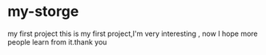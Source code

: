 # my-storge
my   first   project
this  is my  first project,I'm  very   interesting ,  now    I  hope
more  people   learn  from  it.thank  you 
